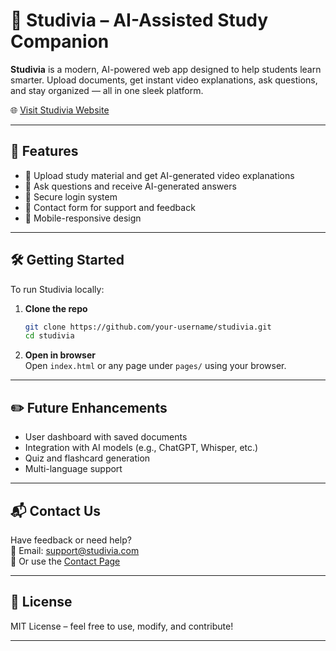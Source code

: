 # 📘 Studivia – AI-Assisted Study Companion

**Studivia** is a modern, AI-powered web app designed to help students learn smarter. Upload documents, get instant video explanations, ask questions, and stay organized — all in one sleek platform.

🌐 [Visit Studivia Website](https://petersiawish.github.io/studivia-platform/)

---

## 🚀 Features

- 📄 Upload study material and get AI-generated video explanations
- 🤖 Ask questions and receive AI-generated answers
- 🔐 Secure login system
- 📨 Contact form for support and feedback
- 📱 Mobile-responsive design

---

## 🛠️ Getting Started

To run Studivia locally:

1. **Clone the repo**

   ```bash
   git clone https://github.com/your-username/studivia.git
   cd studivia
   ```

2. **Open in browser**  
   Open `index.html` or any page under `pages/` using your browser.

---

## ✏️ Future Enhancements

- User dashboard with saved documents
- Integration with AI models (e.g., ChatGPT, Whisper, etc.)
- Quiz and flashcard generation
- Multi-language support

---

## 📬 Contact Us

Have feedback or need help?  
📧 Email: [support@studivia.com](mailto:support@studivia.com)  
📝 Or use the [Contact Page](pages/contact.html)

---

## 📄 License

MIT License – feel free to use, modify, and contribute!

---
